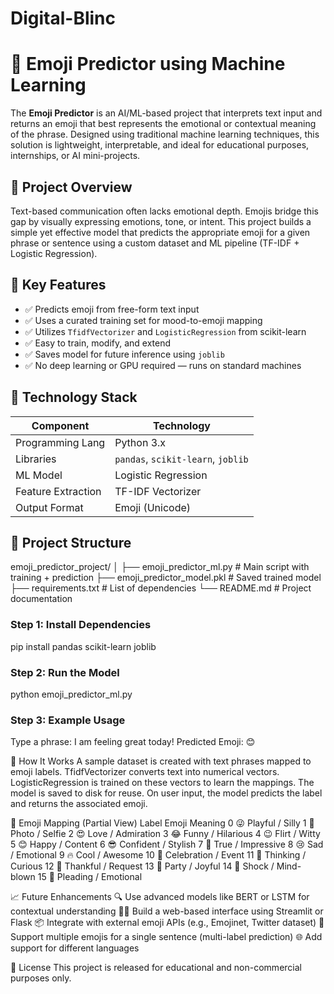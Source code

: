 # Digital-Blinc

# 🧠 Emoji Predictor using Machine Learning

The **Emoji Predictor** is an AI/ML-based project that interprets text input and returns an emoji that best represents the emotional or contextual meaning of the phrase. Designed using traditional machine learning techniques, this solution is lightweight, interpretable, and ideal for educational purposes, internships, or AI mini-projects.

## 📌 Project Overview

Text-based communication often lacks emotional depth. Emojis bridge this gap by visually expressing emotions, tone, or intent. This project builds a simple yet effective model that predicts the appropriate emoji for a given phrase or sentence using a custom dataset and ML pipeline (TF-IDF + Logistic Regression).

## 🚀 Key Features

- ✅ Predicts emoji from free-form text input
- ✅ Uses a curated training set for mood-to-emoji mapping
- ✅ Utilizes `TfidfVectorizer` and `LogisticRegression` from scikit-learn
- ✅ Easy to train, modify, and extend
- ✅ Saves model for future inference using `joblib`
- ✅ No deep learning or GPU required — runs on standard machines

## 🧠 Technology Stack

| Component         | Technology        |
|------------------|-------------------|
| Programming Lang | Python 3.x         |
| Libraries        | `pandas`, `scikit-learn`, `joblib` |
| ML Model         | Logistic Regression |
| Feature Extraction | TF-IDF Vectorizer  |
| Output Format    | Emoji (Unicode)     |

## 📁 Project Structure
emoji_predictor_project/
│
├── emoji_predictor_ml.py # Main script with training + prediction
├── emoji_predictor_model.pkl # Saved trained model
├── requirements.txt # List of dependencies
└── README.md # Project documentation

### Step 1: Install Dependencies
pip install pandas scikit-learn joblib

### Step 2: Run the Model
python emoji_predictor_ml.py

### Step 3: Example Usage
Type a phrase: I am feeling great today!
Predicted Emoji: 😊

🧬 How It Works
A sample dataset is created with text phrases mapped to emoji labels.
TfidfVectorizer converts text into numerical vectors.
LogisticRegression is trained on these vectors to learn the mappings.
The model is saved to disk for reuse.
On user input, the model predicts the label and returns the associated emoji.

🔢 Emoji Mapping (Partial View)
Label	Emoji	Meaning
0	😜	Playful / Silly
1	📸	Photo / Selfie
2	😍	Love / Admiration
3	😂	Funny / Hilarious
4	😉	Flirt / Witty
5	😊	Happy / Content
6	😎	Confident / Stylish
7	💯	True / Impressive
8	😢	Sad / Emotional
9	🔥	Cool / Awesome
10	🎉	Celebration / Event
11	🤔	Thinking / Curious
12	🙏	Thankful / Request
13	🥳	Party / Joyful
14	🤯	Shock / Mind-blown
15	🥺	Pleading / Emotional

📈 Future Enhancements
🔍 Use advanced models like BERT or LSTM for contextual understanding
🧑‍💻 Build a web-based interface using Streamlit or Flask
📦 Integrate with external emoji APIs (e.g., Emojinet, Twitter dataset)
🎨 Support multiple emojis for a single sentence (multi-label prediction)
🌐 Add support for different languages

📃 License
This project is released for educational and non-commercial purposes only.


